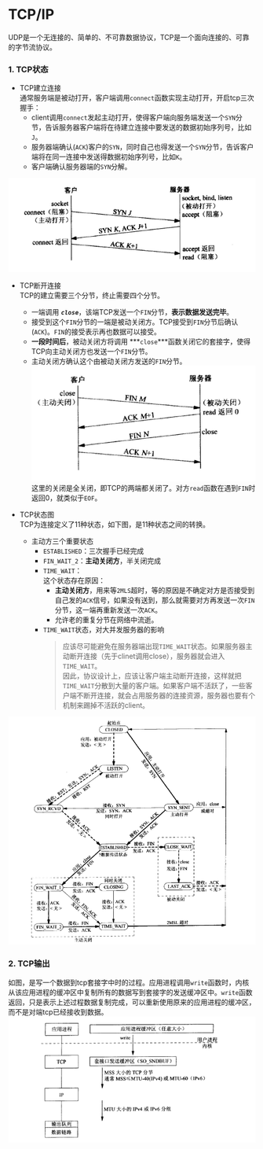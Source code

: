 # TCP/IP
UDP是一个无连接的、简单的、不可靠数据协议，TCP是一个面向连接的、可靠的字节流协议。

### 1. TCP状态
+ TCP建立连接  
    通常服务端是被动打开，客户端调用`connect`函数实现主动打开，开启tcp三次握手：
    + client调用`connect`发起主动打开，使得客户端向服务端发送一个`SYN`分节，告诉服务器客户端将在待建立连接中要发送的数据初始序列号，比如`J`。
    + 服务器端确认(`ACK`)客户的`SYN`，同时自己也得发送一个`SYN`分节，告诉客户端将在同一连接中发送得数据初始序列号，比如`K`。
    + 客户端确认服务器端的`SYN`分解。

![tcp三次握手](./Image/tcp三次握手.jpg)
+ TCP断开连接  
    TCP的建立需要三个分节，终止需要四个分节。
    + 一端调用 ***`close`***，该端TCP发送一个`FIN`分节，**表示数据发送完毕**。
    + 接受到这个`FIN`分节的一端是被动关闭方。TCP接受到`FIN`分节后确认(`ACK`)。`FIN`的接受表示再也数据可以接受。
    + **一段时间后**，被动关闭方将调用 ***`close`***函数关闭它的套接字，使得TCP向主动关闭方也发送一个`FIN`分节。
    + 主动关闭方确认这个由被动关闭方发送的`FIN`分节。  
    ![tcp断开链接](./Image/tcp断开链接.jpg)  
    这里的关闭是全关闭，即TCP的两端都关闭了。对方`read`函数在遇到`FIN`时返回0，就类似于`EOF`。

+ TCP状态图  
    TCP为连接定义了11种状态，如下图，是11种状态之间的转换。
    + 主动方三个重要状态
        + `ESTABLISHED`：三次握手已经完成
        + `FIN_WAIT_2`：**主动关闭方**，半关闭完成
        + `TIME_WAIT`：  
            这个状态存在原因：  
            + **主动关闭方**，用来等`2MLS`超时，等的原因是不确定对方是否接受到自己发的`ACK`信号，如果没有送到，那么就需要对方再发送一次`FIN`分节，这一端再重新发送一次`ACK`。
            + 允许老的重复分节在网络中流逝。
        + `TIME_WAIT`状态，对大并发服务器的影响     
             > 应该尽可能避免在服务器端出现`TIME_WAIT`状态。如果服务器主动断开连接（先于clinet调用close），服务器就会进入`TIME_WAIT`。    
            因此，协议设计上，应该让客户端主动断开连接，这样就把`TIME_WAIT`分散到大量的客户端。如果客户端不活跃了，一些客户端不断开连接，就会占用服务器的连接资源，服务器也要有个机制来踢掉不活跃的client。

![TCP状态转换图](./Image/tcp状态转换.jpg)

### 2. TCP输出
如图，是写一个数据到tcp套接字中时的过程。应用进程调用`write`函数时，内核从该应用进程的缓冲区中复制所有的数据写到套接字的发送缓冲区中。`write`函数返回，只是表示上述过程数据复制完成，可以重新使用原来的应用进程的缓冲区，而不是对端tcp已经接收到数据。
![tcp输出.jpg](./Image/tcp输出.jpg)